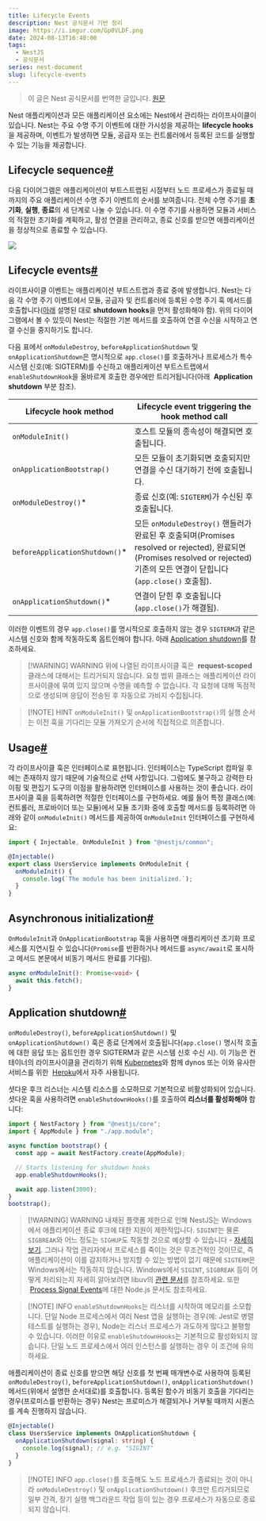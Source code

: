 ```yaml
---
title: Lifecycle Events
description: Nest 공식문서 기반 정리
image: https://i.imgur.com/Gp0VLDF.png
date: 2024-08-13T16:40:00
tags:
  - NestJS
  - 공식문서
series: nest-document
slug: lifecycle-events
---
```


> 이 글은 Nest 공식문서를 번역한 글입니다. [원문](https://docs.nestjs.com/fundamentals/lifecycle-events)

Nest 애플리케이션과 모든 애플리케이션 요소에는 Nest에서 관리하는 라이프사이클이 있습니다. Nest는 주요 수명 주기 이벤트에 대한 가시성을 제공하는 **lifecycle hooks**을 제공하며, 이벤트가 발생하면 모듈, 공급자 또는 컨트롤러에서 등록된 코드를 실행할 수 있는 기능을 제공합니다.

## Lifecycle sequence[#](https://docs.nestjs.com/fundamentals/lifecycle-events#lifecycle-sequence)

다음 다이어그램은 애플리케이션이 부트스트랩된 시점부터 노드 프로세스가 종료될 때까지의 주요 애플리케이션 수명 주기 이벤트의 순서를 보여줍니다. 전체 수명 주기를 **초기화**, **실행**, **종료**의 세 단계로 나눌 수 있습니다. 이 수명 주기를 사용하면 모듈과 서비스의 적절한 초기화를 계획하고, 활성 연결을 관리하고, 종료 신호를 받으면 애플리케이션을 정상적으로 종료할 수 있습니다.

![](https://docs.nestjs.com/assets/lifecycle-events.png)

## Lifecycle events[#](https://docs.nestjs.com/fundamentals/lifecycle-events#lifecycle-events-1)

라이프사이클 이벤트는 애플리케이션 부트스트랩과 종료 중에 발생합니다. Nest는 다음 각 수명 주기 이벤트에서 모듈, 공급자 및 컨트롤러에 등록된 수명 주기 훅 메서드를 호출합니다([아래](https://docs.nestjs.com/fundamentals/lifecycle-events#application-shutdown) 설명된 대로 **shutdown hooks**을 먼저 활성화해야 함). 위의 다이어그램에서 볼 수 있듯이 Nest는 적절한 기본 메서드를 호출하여 연결 수신을 시작하고 연결 수신을 중지하기도 합니다.

다음 표에서 `onModuleDestroy`, `beforeApplicationShutdown` 및 `onApplicationShutdown`은 명시적으로 `app.close()`를 호출하거나 프로세스가 특수 시스템 신호(예: SIGTERM)를 수신하고 애플리케이션 부트스트랩에서 `enableShutdownHook`을 올바르게 호출한 경우에만 트리거됩니다(아래  **Application shutdown** 부분 참조).

| Lifecycle hook method           | Lifecycle event triggering the hook method call                                                                                                                                 |
| ------------------------------- | ------------------------------------------------------------------------------------------------------------------------------------------------------------------------------- |
| `onModuleInit()`                | 호스트 모듈의 종속성이 해결되면 호출됩니다.                                                                                                                                     |
| `onApplicationBootstrap()`      | 모든 모듈이 초기화되면 호출되지만 연결을 수신 대기하기 전에 호출됩니다.                                                                                                         |
| `onModuleDestroy()`\*           | 종료 신호(예: `SIGTERM`)가 수신된 후 호출됩니다.                                                                                                                                |
| `beforeApplicationShutdown()`\* | 모든 `onModuleDestroy()` 핸들러가 완료된 후 호출되며(Promises resolved or rejected), 완료되면(Promises resolved or rejected) 기존의 모든 연결이 닫힙니다(`app.close()` 호출됨). |
| `onApplicationShutdown()`\*     | 연결이 닫힌 후 호출됩니다(`app.close()`가 해결됨).                                                                                                                              |

이러한 이벤트의 경우 `app.close()`를 명시적으로 호출하지 않는 경우 `SIGTERM`과 같은 시스템 신호와 함께 작동하도록 옵트인해야 합니다. 아래 [Application shutdown](https://docs.nestjs.com/fundamentals/lifecycle-events#application-shutdown)를 참조하세요.

> [!WARNING] WARNING
> 위에 나열된 라이프사이클 훅은  **request-scoped** 클래스에 대해서는 트리거되지 않습니다. 요청 범위 클래스는 애플리케이션 라이프사이클에 묶여 있지 않으며 수명을 예측할 수 없습니다. 각 요청에 대해 독점적으로 생성되며 응답이 전송된 후 자동으로 가비지 수집됩니다.

> [!NOTE] HINT
> `onModuleInit()` 및 `onApplicationBootstrap()`의 실행 순서는 이전 훅을 기다리는 모듈 가져오기 순서에 직접적으로 의존합니다.

## Usage[#](https://docs.nestjs.com/fundamentals/lifecycle-events#usage)

각 라이프사이클 훅은 인터페이스로 표현됩니다. 인터페이스는 TypeScript 컴파일 후에는 존재하지 않기 때문에 기술적으로 선택 사항입니다. 그럼에도 불구하고 강력한 타이핑 및 편집기 도구의 이점을 활용하려면 인터페이스를 사용하는 것이 좋습니다. 라이프사이클 훅을 등록하려면 적절한 인터페이스를 구현하세요. 예를 들어 특정 클래스(예: 컨트롤러, 프로바이더 또는 모듈)에서 모듈 초기화 중에 호출할 메서드를 등록하려면 아래와 같이 `onModuleInit()` 메서드를 제공하여 `OnModuleInit` 인터페이스를 구현하세요:

```typescript
import { Injectable, OnModuleInit } from "@nestjs/common";

@Injectable()
export class UsersService implements OnModuleInit {
  onModuleInit() {
    console.log(`The module has been initialized.`);
  }
}
```

## Asynchronous initialization[#](https://docs.nestjs.com/fundamentals/lifecycle-events#asynchronous-initialization)

`OnModuleInit`과 `OnApplicationBootstrap` 훅을 사용하면 애플리케이션 초기화 프로세스를 지연시킬 수 있습니다(`Promise`를 반환하거나 메서드를 `async/await`로 표시하고 메서드 본문에서 비동기 메서드 완료를 기다림).

```typescript
async onModuleInit(): Promise<void> {
  await this.fetch();
}
```

## Application shutdown[#](https://docs.nestjs.com/fundamentals/lifecycle-events#application-shutdown)

`onModuleDestroy()`, `beforeApplicationShutdown()` 및 `onApplicationShutdown()` 훅은 종료 단계에서 호출됩니다(`app.close()` 명시적 호출에 대한 응답 또는 옵트인한 경우 SIGTERM과 같은 시스템 신호 수신 시). 이 기능은 컨테이너의 라이프사이클을 관리하기 위해 [Kubernetes](https://kubernetes.io/)와 함께 dynos 또는 이와 유사한 서비스를 위한  [Heroku](https://www.heroku.com/)에서 자주 사용됩니다.

셧다운 후크 리스너는 시스템 리소스를 소모하므로 기본적으로 비활성화되어 있습니다. 셧다운 훅을 사용하려면 `enableShutdownHooks()`를 호출하여 **리스너를 활성화해야** 합니다:

```typescript
import { NestFactory } from "@nestjs/core";
import { AppModule } from "./app.module";

async function bootstrap() {
  const app = await NestFactory.create(AppModule);

  // Starts listening for shutdown hooks
  app.enableShutdownHooks();

  await app.listen(3000);
}
bootstrap();
```

> [!WARNING] WARNING
> 내재된 플랫폼 제한으로 인해 NestJS는 Windows에서 애플리케이션 종료 후크에 대한 지원이 제한적입니다. `SIGINT`는 물론 `SIGBREAK`와 어느 정도는 `SIGHUP`도 작동할 것으로 예상할 수 있습니다 - [자세히 보기](https://nodejs.org/api/process.html#process_signal_events). 그러나 작업 관리자에서 프로세스를 죽이는 것은 무조건적인 것이므로, 즉 애플리케이션이 이를 감지하거나 방지할 수 있는 방법이 없기 때문에 `SIGTERM`은 Windows에서는 작동하지 않습니다. Windows에서 `SIGINT`, `SIGBREAK` 등이 어떻게 처리되는지 자세히 알아보려면 libuv의 [관련 문서](https://docs.libuv.org/en/v1.x/signal.html)를 참조하세요. 또한  [Process Signal Events](https://nodejs.org/api/process.html#process_signal_events)에 대한 Node.js 문서도 참조하세요.

> [!NOTE] INFO
> `enableShutdownHooks`는 리스너를 시작하여 메모리를 소모합니다. 단일 Node 프로세스에서 여러 Nest 앱을 실행하는 경우(예: Jest로 병렬 테스트를 실행하는 경우), Node는 리스너 프로세스가 과도하게 많다고 불평할 수 있습니다. 이러한 이유로 `enableShutdownHooks`는 기본적으로 활성화되지 않습니다. 단일 노드 프로세스에서 여러 인스턴스를 실행하는 경우 이 조건에 유의하세요.

애플리케이션이 종료 신호를 받으면 해당 신호를 첫 번째 매개변수로 사용하여 등록된 `onModuleDestroy()`, `beforeApplicationShutdown()`, `onApplicationShutdown()` 메서드(위에서 설명한 순서대로)를 호출합니다. 등록된 함수가 비동기 호출을 기다리는 경우(프로미스를 반환하는 경우) Nest는 프로미스가 해결되거나 거부될 때까지 시퀀스를 계속 진행하지 않습니다.

```typescript
@Injectable()
class UsersService implements OnApplicationShutdown {
  onApplicationShutdown(signal: string) {
    console.log(signal); // e.g. "SIGINT"
  }
}
```

> [!NOTE] INFO
> `app.close()`를 호출해도 노드 프로세스가 종료되는 것이 아니라 `onModuleDestroy()` 및 `onApplicationShutdown()` 후크만 트리거되므로 일부 간격, 장기 실행 백그라운드 작업 등이 있는 경우 프로세스가 자동으로 종료되지 않습니다.
